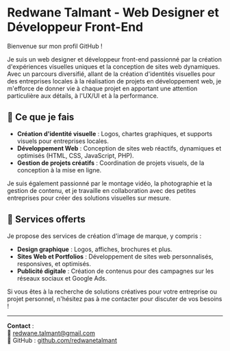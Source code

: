 # Redwane Talmant - Web Designer et Développeur Front-End

Bienvenue sur mon profil GitHub !

Je suis un web designer et développeur front-end passionné par la création d'expériences visuelles uniques et la conception de sites web dynamiques. Avec un parcours diversifié, allant de la création d'identités visuelles pour des entreprises locales à la réalisation de projets en développement web, je m'efforce de donner vie à chaque projet en apportant une attention particulière aux détails, à l'UX/UI et à la performance.

## 🌟 Ce que je fais

- **Création d'identité visuelle** : Logos, chartes graphiques, et supports visuels pour entreprises locales.
- **Développement Web** : Conception de sites web réactifs, dynamiques et optimisés (HTML, CSS, JavaScript, PHP).
- **Gestion de projets créatifs** : Coordination de projets visuels, de la conception à la mise en ligne.

Je suis également passionné par le montage vidéo, la photographie et la gestion de contenu, et je travaille en collaboration avec des petites entreprises pour créer des solutions visuelles sur mesure.

## 🚀 Services offerts
Je propose des services de création d'image de marque, y compris :
- **Design graphique** : Logos, affiches, brochures et plus.
- **Sites Web et Portfolios** : Développement de sites web personnalisés, responsives, et optimisés.
- **Publicité digitale** : Création de contenus pour des campagnes sur les réseaux sociaux et Google Ads.

Si vous êtes à la recherche de solutions créatives pour votre entreprise ou projet personnel, n'hésitez pas à me contacter pour discuter de vos besoins !

---

**Contact** :  
📧 [redwane.talmant@gmail.com](mailto:redwane.talmant@gmail.com)  
🔗 GitHub : [github.com/redwanetalmant](https://github.com/redwanetalmant)
